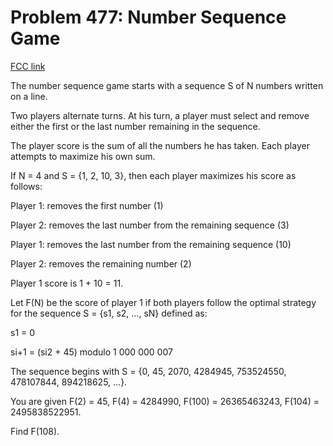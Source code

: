 # Problem 477: Number Sequence Game

[FCC link](https://www.freecodecamp.org/learn/coding-interview-prep/project-euler/problem-477-number-sequence-game)

The number sequence game starts with a sequence S of N numbers written on a
line.

Two players alternate turns. At his turn, a player must select and remove either
the first or the last number remaining in the sequence.

The player score is the sum of all the numbers he has taken. Each player
attempts to maximize his own sum.

If N = 4 and S = {1, 2, 10, 3}, then each player maximizes his score as follows:

Player 1: removes the first number (1)

Player 2: removes the last number from the remaining sequence (3)

Player 1: removes the last number from the remaining sequence (10)

Player 2: removes the remaining number (2)

Player 1 score is 1 + 10 = 11.

Let F(N) be the score of player 1 if both players follow the optimal strategy
for the sequence S = {s1, s2, ..., sN} defined as:

s1 = 0

si+1 = (si2 + 45) modulo 1 000 000 007

The sequence begins with S = {0, 45, 2070, 4284945, 753524550, 478107844,
894218625, ...}.

You are given F(2) = 45, F(4) = 4284990, F(100) = 26365463243, F(104)
= 2495838522951.

Find F(108).
